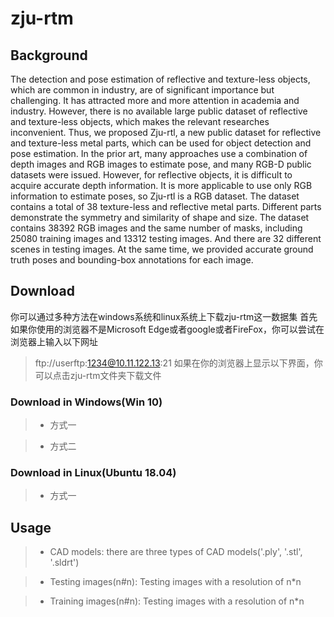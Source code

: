 # zju-rtm
## Background
  The detection and pose estimation of reflective and texture-less objects, which are common in industry, are of significant importance but challenging.
It has attracted more and more attention in academia and industry. However, there is no available large public dataset of reflective and texture-less objects, which makes the relevant researches inconvenient. Thus, we proposed Zju-rtl, a new public dataset for reflective and texture-less metal parts, which can be used for object detection and pose estimation. In the prior art, many approaches use a combination of depth images and RGB images to estimate pose, and many RGB-D public datasets were issued. However, for reflective objects, it is difficult to acquire accurate depth information. It is more applicable to use only RGB information to estimate poses, so Zju-rtl is a RGB dataset. The dataset contains a total of 38 texture-less and reflective metal parts. Different parts demonstrate the symmetry and similarity of shape and size. The dataset contains 38392 RGB images and the same number of masks, including 25080 training images and 13312 testing images. And there are 32 different scenes in testing images. At the same time, we provided accurate ground truth poses and bounding-box annotations for each image. 

## Download
你可以通过多种方法在windows系统和linux系统上下载zju-rtm这一数据集
首先如果你使用的浏览器不是Microsoft Edge或者google或者FireFox，你可以尝试在浏览器上输入以下网址
> ftp://userftp:1234@10.11.122.13:21
如果在你的浏览器上显示以下界面，你可以点击zju-rtm文件夹下载文件

### Download in Windows(Win 10)
>* 方式一

>* 方式二



### Download in Linux(Ubuntu 18.04)
  
  >* 方式一

## Usage
>* CAD models: there are three types of CAD models('.ply', '.stl', '.sldrt')

>* Testing images(n#n): Testing images with a resolution of n*n

>* Training images(n#n): Testing images with a resolution of n*n
